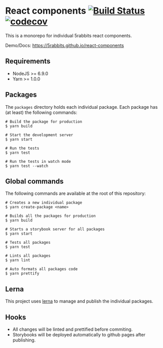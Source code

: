 # React components [![Build Status](https://travis-ci.org/5rabbits/react-components.svg?branch=master)](https://travis-ci.org/5rabbits/react-components) [![codecov](https://codecov.io/gh/5rabbits/react-components/branch/master/graph/badge.svg)](https://codecov.io/gh/5rabbits/react-components)

This is a monorepo for individual 5rabbits react components.

Demo/Docs: https://5rabbits.github.io/react-components

## Requirements

* NodeJS >= 6.9.0
* Yarn >= 1.0.0

## Packages

The `packages` directory holds each individual package. Each package has (at least) the following commands:

```shell
# Build the package for production
$ yarn build

# Start the development server
$ yarn start

# Run the tests
$ yarn test

# Run the tests in watch mode
$ yarn test --watch
```

## Global commands

The following commands are available at the root of this repository:

```shell
# Creates a new individual package
$ yarn create-package <name>

# Builds all the packages for production
$ yarn build

# Starts a storybook server for all packages
$ yarn start

# Tests all packages
$ yarn test

# Lints all packages
$ yarn lint

# Auto formats all packages code
$ yarn prettify
```

## Lerna

This project uses [lerna](https://lernajs.io/) to manage and publish the individual packages.

## Hooks

* All changes will be linted and prettified before commiting.
* Storybooks will be deployed automatically to github pages after publishing.
